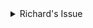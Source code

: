 <details>
    <summary>Richard's Issue</summary>
  
  ## Equipment needed
  
  Tent<br>
  Pegs<br>
  Hammer<br>
  Gas Stove<br>
  Sleeping bags<br>
  Food<br>
  Water<br>
  <summary>Cillian's Issue</summary>
  
  ## Type of camping trip
  
  Wild camping
</details>

